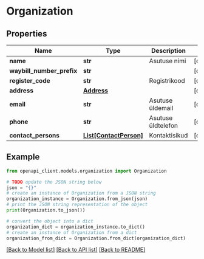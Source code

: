 # Organization


## Properties

Name | Type | Description | Notes
------------ | ------------- | ------------- | -------------
**name** | **str** | Asutuse nimi | [optional] 
**waybill_number_prefix** | **str** |  | [optional] 
**register_code** | **str** | Registrikood | [optional] 
**address** | [**Address**](Address.md) |  | [optional] 
**email** | **str** | Asutuse üldemail | [optional] 
**phone** | **str** | Asutuse üldtelefon | [optional] 
**contact_persons** | [**List[ContactPerson]**](ContactPerson.md) | Kontaktisikud | [optional] 

## Example

```python
from openapi_client.models.organization import Organization

# TODO update the JSON string below
json = "{}"
# create an instance of Organization from a JSON string
organization_instance = Organization.from_json(json)
# print the JSON string representation of the object
print(Organization.to_json())

# convert the object into a dict
organization_dict = organization_instance.to_dict()
# create an instance of Organization from a dict
organization_from_dict = Organization.from_dict(organization_dict)
```
[[Back to Model list]](../README.md#documentation-for-models) [[Back to API list]](../README.md#documentation-for-api-endpoints) [[Back to README]](../README.md)



